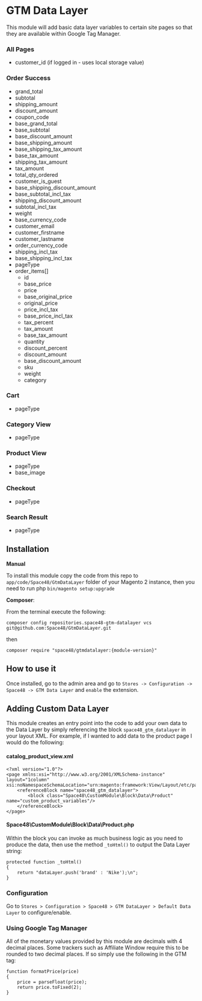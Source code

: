 # GTM Data Layer

This module will add basic data layer variables to certain site pages so that they are available within Google Tag Manager.

### All Pages
- customer_id (if logged in - uses local storage value)

### Order Success

- grand_total
- subtotal
- shipping_amount
- discount_amount
- coupon_code
- base_grand_total
- base_subtotal
- base_discount_amount
- base_shipping_amount
- base_shipping_tax_amount
- base_tax_amount
- shipping_tax_amount
- tax_amount
- total_qty_ordered
- customer_is_guest
- base_shipping_discount_amount
- base_subtotal_incl_tax
- shipping_discount_amount
- subtotal_incl_tax
- weight
- base_currency_code
- customer_email
- customer_firstname
- customer_lastname
- order_currency_code
- shipping_incl_tax
- base_shipping_incl_tax
- pageType
- order_items[]
    - id
    - base_price
    - price
    - base_original_price
    - original_price
    - price_incl_tax
    - base_price_incl_tax
    - tax_percent
    - tax_amount
    - base_tax_amount
    - quantity
    - discount_percent
    - discount_amount
    - base_discount_amount
    - sku
    - weight
    - category
    
### Cart

- pageType

### Category View

- pageType

### Product View

- pageType
- base_image

### Checkout

- pageType

### Search Result

- pageType

## Installation

**Manual**

To install this module copy the code from this repo to `app/code/Space48/GtmDataLayer` folder of your Magento 2 instance, then you need to run php `bin/magento setup:upgrade`

**Composer**:

From the terminal execute the following:

`composer config repositories.space48-gtm-datalayer vcs git@github.com:Space48/GtmDataLayer.git`

then

`composer require "space48/gtmdatalayer:{module-version}"`

## How to use it
Once installed, go to the admin area and go to `Stores -> Configuration -> Space48 -> GTM Data Layer` and `enable` the extension.

## Adding Custom Data Layer

This module creates an entry point into the code to add your own data to the Data Layer by simply referencing the block `space48_gtm_datalayer` in your layout XML. For example, if I wanted to add data to the product page I would do the following:

#### catalog_product_view.xml

````
<?xml version="1.0"?>
<page xmlns:xsi="http://www.w3.org/2001/XMLSchema-instance" layout="1column" xsi:noNamespaceSchemaLocation="urn:magento:framework:View/Layout/etc/page_configuration.xsd">
    <referenceBlock name="space48_gtm_datalayer">
        <block class="Space48\CustomModule\Block\Data\Product" name="custom_product_variables"/>
    </referenceBlock>
</page>
````

#### Space48\CustomModule\Block\Data\Product.php

Within the block you can invoke as much business logic as you need to produce the data, then use the method `_toHtml()` to output the Data Layer string:
````
protected function _toHtml()
{
    return "dataLayer.push('brand' : 'Nike');\n";
}
````

### Configuration

Go to `Stores > Configuration > Space48 > GTM DataLayer > Default Data Layer` to configure/enable.

### Using Google Tag Manager

All of the monetary values provided by this module are decimals with 4 decimal places. Some trackers such as Affiliate Window require this to be rounded to two decimal places. If so simply use the following in the GTM tag:

````
function formatPrice(price)
{
    price = parseFloat(price);
    return price.toFixed(2);
}
````
